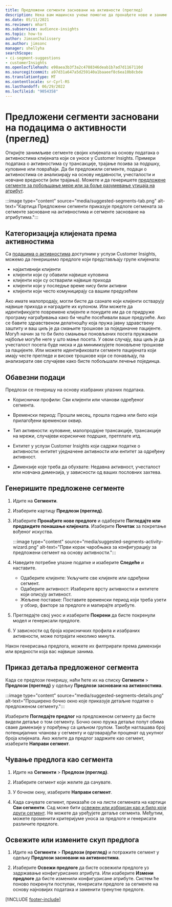 ```yaml
---
title: Предложени сегменти засновани на активности (преглед)
description: Нека вам машинско учење помогне да пронађете нове и занимљиве сегменте на основу активности клијената.
ms.date: 05/11/2021
ms.reviewer: mhart
ms.subservice: audience-insights
ms.topic: how-to
author: JimsonChalissery
ms.author: jimsonc
manager: shellyha
searchScope:
- ci-segment-suggestions
- customerInsights
ms.openlocfilehash: e98aea3b3f3a2c4788346deab1b7ad7d1167110d
ms.sourcegitcommit: a97d31a647a5d259140a1baaeef8c6ea10b8cbde
ms.translationtype: MT
ms.contentlocale: sr-Cyrl-RS
ms.lasthandoff: 06/29/2022
ms.locfileid: "9054358"
---
```

# <a name="suggested-segments-based-on-activity-data-preview"></a>Предложени сегменти засновани на подацима о активности (преглед)

Откријте занимљиве сегменте својих клијената на основу података о активностима клијената који се уносе у Customer Insights. Примери података о активностима су трансакције, трајање позива за подршку, куповине или повраћаји. Да би предложили сегменте, подаци о активностима се анализирају на основу недавности, учесталости и новчане вредности (или трајања). Можете и да генеришете [предложене сегменте за побољшање мере или за боље разумевање утицаја на атрибут](suggested-segments.md).

:::image type="content" source="media/suggested-segments-tab.png" alt-text="Картица Предложени сегменти приказује предлоге сегмената за сегменте засноване на активностима и сегменте засноване на атрибутима.":::

## <a name="categorize-customers-by-activity"></a>Категоризација клијената према активностима

Са [подацима о активностима](activities.md) доступним у услузи Customer Insights, можемо да генеришемо предлоге који представљају групе клијената:

- најактивнији клијенти 
- клијенти који су обавили највише куповина 
- клијенти који су остварили највише прихода 
- клијенти који у последње време нису били активни 
- клијенти који често комуницирају са вашим предузећем  

Ако имате малопродају, могли бисте да сазнате који клијенти остварују највише прихода и наградите их купоном. Или можете да идентификујете повремене клијенте и понудите им да се придруже програму награђивања како би чешће посећивали ваше предузеће.
Ако се бавите здравственом делатношћу која пружа јавну здравствену заштиту и ваш циљ је да смањите трошкове за појединачне пацијенте. Могућ начин за то би било смањење поновљених посета пружањем најбоље могуће неге у што мање посета. У овом случају, ваш циљ је да учесталост посета буде ниска и да минимизујете поновљене трошкове за пацијенте. Или можете идентификовати сегменте пацијената који имају честе прегледе и високе трошкове који се понављају, па анализирати ове случајеве како бисте побољшали лечење појединца. 

## <a name="required-data"></a>Обавезни подаци

Предлози се генеришу на основу изабраних улазних података. 

- Кориснички профили: Сви клијенти или чланови одређеног сегмента. 

- Временски период: Прошли месец, прошла година или било који прилагођени временски оквир.

- Тип активности: куповине, малопродајне трансакције, трансакције на мрежи, случајеви корисничке подршке, претплате итд.  

- Ентитет у услузи Customer Insights који садржи податке о активности: ентитет уједначене активности или ентитет за одређену активност. 

- Димензије које треба да обухвате: Недавна активност, учесталост или новчана димензија, у зависности од ваших пословних захтева.

## <a name="generate-suggested-segments"></a>Генеришите предложене сегменте

1. Идите на **Сегменти**.

1. Изаберите картицу **Предлози (преглед)**.

1. Изаберите **Пронађите нове предлоге** и одаберите **Погледајте или предвидите понашање клијената**. Изаберите **Почетак** за покретање вођеног искуства.

   :::image type="content" source="media/suggested-segments-activity-wizard.png" alt-text="Први корак чаробњака за конфигурацију за предложени сегмент на основу активности.":::

1. Наведите потребне улазне податке и изаберите **Следеће** и наставите.

   - Одаберите клијенте: Укључите све клијенте или одређени сегмент.
   - Одаберите активност: Изаберите врсту активности и ентитете који описују активност.
   - Жељене поставке: Поставите временски период који треба узети у обзир, факторе за предлоге и мапирајте атрибуте.

1. Прегледајте свој унос и изаберите **Покрени** да бисте покренули модел и генерисали предлоге.

1. У зависности од броја корисничких профила и изабраних активности, може потрајати неколико минута. 

Након генерисања предлога, можете их филтрирати према димензији или вредности која вас највише занима. 

## <a name="view-details-of-a-suggested-segment"></a>Приказ детаља предложеног сегмента

Када се предлози генеришу, наћи ћете их на списку **Сегменти** > **Предлози (преглед)** у одељку **Предлози засновани на активностима**.

:::image type="content" source="media/suggested-segments-details.png" alt-text="Проширено бочно окно које приказује детаљне податке о предложеном сегменту.":::

Изаберите **Погледајте предлог** на предложеном сегменту да бисте видели детаље о том сегменту. Бочно окно пружа детаље попут обима сваке димензије у поређењу са циљном групом. Такође наглашава број потенцијалних чланова у сегменту и одговарајући проценат од укупног броја клијената. Ако желите да предлог задржите као сегмент, изаберите **Направи сегмент**.    

## <a name="save-a-suggestion-as-a-segment"></a>Чување предлога као сегмента

1. Идите на **Сегменти** > **Предлози (преглед)**.

1. Изаберите сегмент који желите да сачувате. 

1. У бочном окну, изаберите **Направи сегмент**. 

1. Када сачувате сегмент, приказаће се на листи сегмената на картици **Сви сегменти**. Сад може бити [освежен или избрисан као и било који други сегмент](segments.md). Не можете да уређујете детаље сегмента. Међутим, можете променити критеријуме уноса за предлоге и генерисати различите предлоге.

## <a name="refresh-or-edit-a-set-of-suggestions"></a>Освежите или измените скуп предлога

1. Идите на **Сегменти** > **Предлози (преглед)** и потражите сегмент у одељку **Предлози засновани на активностима**.

1. Изаберите **Освежи предлоге** да бисте освежили предлоге уз задржавање конфигурисаних атрибута. Или изаберите **Измени предлоге** да бисте изменили конфигурисане атрибуте. Систем ће поново покренути поступак, генерисати предлоге за сегменте на основу најновијих података и заменити тренутне предлоге.

[!INCLUDE [footer-include](includes/footer-banner.md)]
